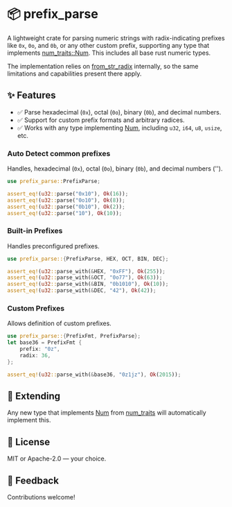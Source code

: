 # 📦 prefix_parse
A lightweight crate for parsing numeric strings with radix-indicating prefixes like `0x`, `0o`, and `0b`, or any other custom prefix, supporting any type that implements [num_traits::Num](https://docs.rs/num-traits/latest/num_traits/trait.Num.html). This includes all base rust numeric types.

The implementation relies on [from_str_radix](https://docs.rs/num-traits/0.2.19/num_traits/trait.Num.html#tymethod.from_str_radix) internally, so the same limitations and capabilities present there apply.

## ✨ Features
- ✅ Parse hexadecimal (`0x`), octal (`0o`), binary (`0b`), and decimal numbers.
- ✅ Support for custom prefix formats and arbitrary radices.
- ✅ Works with any type implementing [Num](https://docs.rs/num-traits/latest/num_traits/trait.Num.html), including `u32`, `i64`, `u8`, `usize`, etc.

### Auto Detect common prefixes
Handles, hexadecimal (`0x`), octal (`0o`), binary (`0b`), and decimal numbers ('').
```rust
use prefix_parse::PrefixParse;

assert_eq!(u32::parse("0x10"), Ok(16));
assert_eq!(u32::parse("0o10"), Ok(8));
assert_eq!(u32::parse("0b10"), Ok(2));
assert_eq!(u32::parse("10"), Ok(10));
```

### Built-in Prefixes
Handles preconfigured prefixes.
```rust
use prefix_parse::{PrefixParse, HEX, OCT, BIN, DEC};

assert_eq!(u32::parse_with(&HEX, "0xFF"), Ok(255));
assert_eq!(u32::parse_with(&OCT, "0o77"), Ok(63));
assert_eq!(u32::parse_with(&BIN, "0b1010"), Ok(10));
assert_eq!(u32::parse_with(&DEC, "42"), Ok(42));
```

### Custom Prefixes
Allows definition of custom prefixes.
```rust
use prefix_parse::{PrefixFmt, PrefixParse};
let base36 = PrefixFmt {
    prefix: "0z",
    radix: 36,
};

assert_eq!(u32::parse_with(&base36, "0z1jz"), Ok(2015));
```

## 🔧 Extending
Any new type that implements [Num](https://docs.rs/num-traits/latest/num_traits/trait.Num.html) from [num_traits](https://crates.io/crates/num-traits) will automatically implement this.

## 📝 License
MIT or Apache-2.0 — your choice.

## 💬 Feedback
Contributions welcome!
